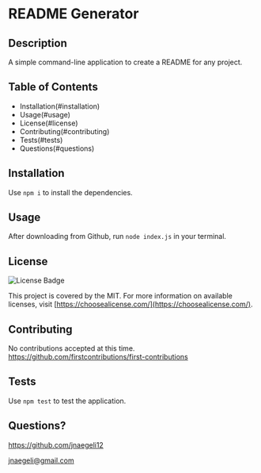 
  # README Generator 
  ## Description
  A simple command-line application to create a README for any project.
  ## Table of Contents
  * Installation(#installation)
  * Usage(#usage)
  * License(#license)
  * Contributing(#contributing)
  * Tests(#tests)
  * Questions(#questions)
  ## Installation
  Use `npm i` to install the dependencies.
  ## Usage
  After downloading from Github, run `node index.js` in your terminal.
  ## License
  ![License Badge](https://img.shields.io/badge/license-MIT-blue)

  This project is covered by the MIT. For more information on available licenses, visit [https://choosealicense.com/](https://choosealicense.com/).
  ## Contributing
  No contributions accepted at this time.
  https://github.com/firstcontributions/first-contributions
  ## Tests
  Use `npm test` to test the application.
  ## Questions?
  https://github.com/jnaegeli12
  
  jnaegeli@gmail.com
